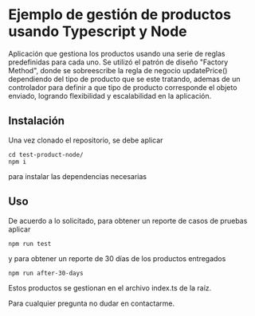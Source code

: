 # Ejemplo de gestión de productos usando Typescript y Node

Aplicación que gestiona los productos usando una serie de reglas predefinidas para cada uno. Se utilizó el patrón de diseño "Factory Method", donde se sobreescribe la regla de negocio updatePrice() dependiendo del tipo de producto que se este tratando, ademas de un controlador para definir a que tipo de producto corresponde el objeto enviado, logrando flexibilidad y escalabilidad en la aplicación.

## Instalación

Una vez clonado el repositorio, se debe aplicar

<pre><code>cd test-product-node/
npm i
</code></pre>

para instalar las dependencias necesarias

## Uso

De acuerdo a lo solicitado, para obtener un reporte de casos de pruebas aplicar

<pre><code>npm run test</code></pre>

y para obtener un reporte de 30 días de los productos entregados

<pre><code>npm run after-30-days</code></pre>

Estos productos se gestionan en el archivo index.ts de la raíz.

Para cualquier pregunta no dudar en contactarme.

